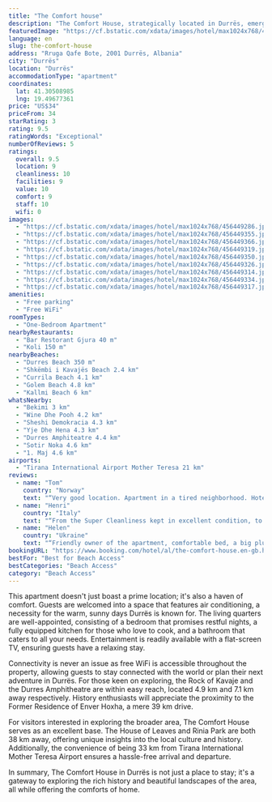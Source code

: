 ```yaml
---
title: "The Comfort house"
description: "The Comfort House, strategically located in Durrës, emerges as a prime choice for travelers seeking a blend of convenience and comfort."
featuredImage: "https://cf.bstatic.com/xdata/images/hotel/max1024x768/456449286.jpg?k=b3e6827aee8b97e04979077188c3f5426f7e62b59401f8740dfbbb61960688dc&o=&hp=1"
language: en
slug: the-comfort-house
address: "Rruga Qafe Bote, 2001 Durrës, Albania"
city: "Durrës"
location: "Durrës"
accommodationType: "apartment"
coordinates:
  lat: 41.30508985
  lng: 19.49677361
price: "US$34"
priceFrom: 34
starRating: 3
rating: 9.5
ratingWords: "Exceptional"
numberOfReviews: 5
ratings:
  overall: 9.5
  location: 9
  cleanliness: 10
  facilities: 9
  value: 10
  comfort: 9
  staff: 10
  wifi: 0
images:
  - "https://cf.bstatic.com/xdata/images/hotel/max1024x768/456449286.jpg?k=b3e6827aee8b97e04979077188c3f5426f7e62b59401f8740dfbbb61960688dc&o=&hp=1"
  - "https://cf.bstatic.com/xdata/images/hotel/max1024x768/456449355.jpg?k=1ee746db791ee285e3b4d314fb99eba0f2883e4d7cd70dc346f8a9460aed606a&o=&hp=1"
  - "https://cf.bstatic.com/xdata/images/hotel/max1024x768/456449366.jpg?k=7761d5f526d06955eed2da7dcf33e46aa0976d772be6ee40cab2b2b7d2798501&o=&hp=1"
  - "https://cf.bstatic.com/xdata/images/hotel/max1024x768/456449319.jpg?k=1a435cf7fff875306239ffd33962680d38dd28c7e536d7130a817135094be990&o=&hp=1"
  - "https://cf.bstatic.com/xdata/images/hotel/max1024x768/456449350.jpg?k=01afced8c69497672e489a969d814f5bb7678b27369b3185fdc335997bab7a63&o=&hp=1"
  - "https://cf.bstatic.com/xdata/images/hotel/max1024x768/456449326.jpg?k=3fac00fe7805abf396c86cdcfc7f3f6f180da612a3b6f59e706a1083849fc83d&o=&hp=1"
  - "https://cf.bstatic.com/xdata/images/hotel/max1024x768/456449314.jpg?k=e82e5b1c6054ce6dcf742d9a211e07eeebfa3b5ee31b6de64547245f7513739c&o=&hp=1"
  - "https://cf.bstatic.com/xdata/images/hotel/max1024x768/456449334.jpg?k=2cb6ea009506139e9e9c0656c3eb7e4fe4eed1f9fe35dd119cbcd8b3fe9d1dce&o=&hp=1"
  - "https://cf.bstatic.com/xdata/images/hotel/max1024x768/456449317.jpg?k=027a515a83380ea6cc9127ea0feb79878c466401578bfc7d2e5575a0925440e4&o=&hp=1"
amenities:
  - "Free parking"
  - "Free WiFi"
roomTypes:
  - "One-Bedroom Apartment"
nearbyRestaurants:
  - "Bar Restorant Gjura 40 m"
  - "Koli 150 m"
nearbyBeaches:
  - "Durres Beach 350 m"
  - "Shkëmbi i Kavajës Beach 2.4 km"
  - "Currila Beach 4.1 km"
  - "Golem Beach 4.8 km"
  - "Kallmi Beach 6 km"
whatsNearby:
  - "Bekimi 3 km"
  - "Wine Dhe Pooh 4.2 km"
  - "Sheshi Demokracia 4.3 km"
  - "Yje Dhe Hena 4.3 km"
  - "Durres Amphiteatre 4.4 km"
  - "Sotir Noka 4.6 km"
  - "1. Maj 4.6 km"
airports:
  - "Tirana International Airport Mother Teresa 21 km"
reviews:
  - name: "Tom"
    country: "Norway"
    text: "“Very good location. Apartment in a tired neighborhood. Hotel Miki 4 stars on the first floor. Apartment clean and nice. Washing machine on the balcony, works ok. Fridge/freezer ok. Bathroom ok.”"
  - name: "Henri"
    country: "Italy"
    text: "“From the Super Cleanliness kept in excellent condition, to the fantastic property well equipped with everything you need for your stay, especially having a child, to the exceptional availability of the managers of the structure... All this makes...”"
  - name: "Helen"
    country: "Ukraine"
    text: "“Friendly owner of the apartment, comfortable bed, a big plus of this apartment is the presence of a balcony, excellent location near the supermarket. Also near the house they sell vegetables/fruits, bread, meat, 10 minutes and there is a seafood...”"
bookingURL: "https://www.booking.com/hotel/al/the-comfort-house.en-gb.html?aid=8035640"
bestFor: "Best for Beach Access"
bestCategories: "Beach Access"
category: "Beach Access"
---
```


This apartment doesn't just boast a prime location; it's also a haven of comfort. Guests are welcomed into a space that features air conditioning, a necessity for the warm, sunny days Durrës is known for. The living quarters are well-appointed, consisting of a bedroom that promises restful nights, a fully equipped kitchen for those who love to cook, and a bathroom that caters to all your needs. Entertainment is readily available with a flat-screen TV, ensuring guests have a relaxing stay.

Connectivity is never an issue as free WiFi is accessible throughout the property, allowing guests to stay connected with the world or plan their next adventure in Durrës. For those keen on exploring, the Rock of Kavaje and the Durres Amphitheatre are within easy reach, located 4.9 km and 7.1 km away respectively. History enthusiasts will appreciate the proximity to the Former Residence of Enver Hoxha, a mere 39 km drive.

For visitors interested in exploring the broader area, The Comfort House serves as an excellent base. The House of Leaves and Rinia Park are both 38 km away, offering unique insights into the local culture and history. Additionally, the convenience of being 33 km from Tirana International Mother Teresa Airport ensures a hassle-free arrival and departure.

In summary, The Comfort House in Durrës is not just a place to stay; it's a gateway to exploring the rich history and beautiful landscapes of the area, all while offering the comforts of home.